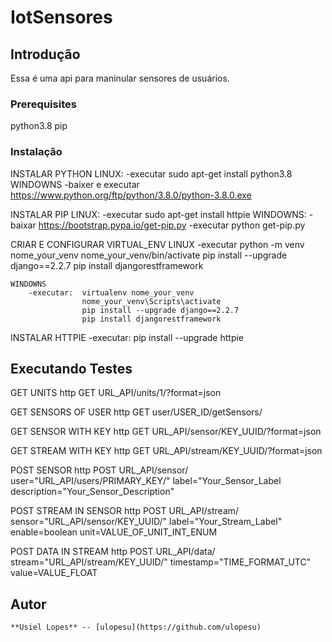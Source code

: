 # IotSensores


## Introdução

Essa é uma api para maninular sensores de usuários.


### Prerequisites

python3.8
pip


### Instalação

INSTALAR PYTHON
    LINUX:
        -executar           sudo apt-get install python3.8
    WINDOWNS
        -baixer e executar  https://www.python.org/ftp/python/3.8.0/python-3.8.0.exe


INSTALAR PIP
    LINUX:
        -executar   sudo apt-get install httpie
    WINDOWNS:
        -baixar    https://bootstrap.pypa.io/get-pip.py
        -executar  python get-pip.py


CRIAR E CONFIGURAR VIRTUAL_ENV
    LINUX
        -executar   python -m venv nome_your_venv
                    nome_your_venv/bin/activate
                    pip install --upgrade django==2.2.7
                    pip install djangorestframework
                   
    WINDOWNS
        -executar:  virtualenv nome_your_venv
                    nome_your_venv\Scripts\activate
                    pip install --upgrade django==2.2.7
                    pip install djangorestframework


INSTALAR HTTPIE
    -executar: pip install --upgrade httpie


## Executando Testes


GET UNITS
    http GET URL_API/units/1/?format=json

GET SENSORS OF USER
    http GET user/USER_ID/getSensors/

GET SENSOR WITH KEY
    http GET URL_API/sensor/KEY_UUID/?format=json

GET STREAM WITH KEY
    http GET URL_API/stream/KEY_UUID/?format=json

POST SENSOR
    http POST URL_API/sensor/  user="URL_API/users/PRIMARY_KEY/" label="Your_Sensor_Label description="Your_Sensor_Description"

POST STREAM IN SENSOR
    http POST URL_API/stream/  sensor="URL_API/sensor/KEY_UUID/" label="Your_Stream_Label" enable=boolean unit=VALUE_OF_UNIT_INT_ENUM

POST DATA IN STREAM
    http POST URL_API/data/  stream="URL_API/stream/KEY_UUID/" timestamp="TIME_FORMAT_UTC" value=VALUE_FLOAT



## Autor

    **Usiel Lopes** -- [ulopesu](https://github.com/ulopesu)



